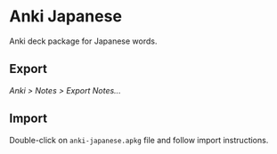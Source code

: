 # Anki Japanese

Anki deck package for Japanese words.

## Export

_Anki > Notes > Export Notes..._

## Import

Double-click on `anki-japanese.apkg` file and follow import instructions.
